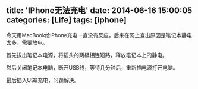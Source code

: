 title: 'IPhone无法充电'
date: 2014-06-16 15:00:05
categories: [Life]
tags: [iphone]
---
今天用MacBook给iPhone充电一直没有反应，后来在网上查出原因是笔记本静电太多，需要放电。

首先拔出笔记本电源，将插头的两极相连短路，释放笔记本上的静电。

然后关闭笔记本电脑，断开USB线，等待几分钟后，重新插电源打开电脑。

最后插入USB充电，问题解决。
